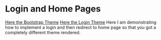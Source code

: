 # Login and Home Pages

[Here the Bootstrap Theme](https://startbootstrap.com/template-overviews/freelancer/)
[Here the Login Theme](https://colorlib.com/wp/template/creative-login-form/)
Here I am demonstrating how to implement a login and then redirect to home page so that you got a completely different theme rendered.
